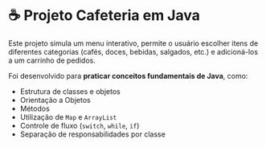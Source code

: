 # ☕ Projeto Cafeteria em Java

Este projeto simula um menu interativo, permite o usuário escolher itens de diferentes categorias (cafés, doces, bebidas, salgados, etc.) e adicioná-los a um carrinho de pedidos.

Foi desenvolvido para **praticar conceitos fundamentais de Java**, como:

- Estrutura de classes e objetos
- Orientação a Objetos
- Métodos
- Utilização de `Map` e `ArrayList`
- Controle de fluxo (`switch`, `while`, `if`)
- Separação de responsabilidades por classe
